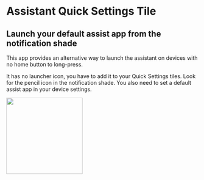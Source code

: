 Assistant Quick Settings Tile
=============================

## Launch your default assist app from the notification shade

This app provides an alternative way to launch the assistant on devices with no home button to long-press.

It has no launcher icon, you have to add it to your Quick Settings tiles. Look for the pencil icon in the notification shade. You also need to set a default assist app in your device settings.

[<img src="https://play.google.com/intl/en_us/badges/images/generic/en_badge_web_generic.png" width="200">](https://play.google.com/store/apps/details?id=app.qsassist)
